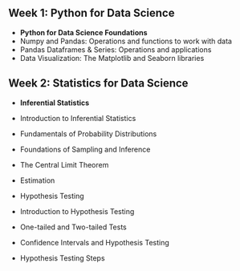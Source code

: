 ## Week 1: Python for Data Science

- **Python for Data Science Foundations**
- Numpy and Pandas: Operations and functions to work with data
- Pandas Dataframes & Series: Operations and applications
- Data Visualization: The Matplotlib and Seaborn libraries

## Week 2: Statistics for Data Science

- **Inferential Statistics**

- Introduction to Inferential Statistics
- Fundamentals of Probability Distributions
- Foundations of Sampling and Inference
- The Central Limit Theorem
- Estimation
- Hypothesis Testing
- Introduction to Hypothesis Testing
- One-tailed and Two-tailed Tests
- Confidence Intervals and Hypothesis Testing
- Hypothesis Testing Steps
